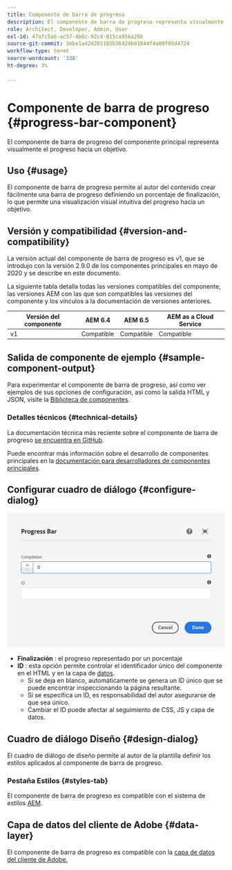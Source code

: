 ```yaml
---
title: Componente de barra de progreso
description: El componente de barra de progreso representa visualmente el progreso hacia un objetivo
role: Architect, Developer, Admin, User
exl-id: 47afc5a6-ac57-4b6c-92c4-015ca956a20b
source-git-commit: 3ebe1a42d265185b36424b01844f4a00f05d4724
workflow-type: tm+mt
source-wordcount: '338'
ht-degree: 3%

---
```


# Componente de barra de progreso {#progress-bar-component}

El componente de barra de progreso del componente principal representa visualmente el progreso hacia un objetivo.

## Uso {#usage}

El componente de barra de progreso permite al autor del contenido crear fácilmente una barra de progreso definiendo un porcentaje de finalización, lo que permite una visualización visual intuitiva del progreso hacia un objetivo.

## Versión y compatibilidad {#version-and-compatibility}

La versión actual del componente de barra de progreso es v1, que se introdujo con la versión 2.9.0 de los componentes principales en mayo de 2020 y se describe en este documento.

La siguiente tabla detalla todas las versiones compatibles del componente, las versiones AEM con las que son compatibles las versiones del componente y los vínculos a la documentación de versiones anteriores.

| Versión del componente | AEM 6.4 | AEM 6.5 | AEM as a Cloud Service |
|---|---|---|---|
| v1 | Compatible | Compatible | Compatible |

## Salida de componente de ejemplo {#sample-component-output}

Para experimentar el componente de barra de progreso, así como ver ejemplos de sus opciones de configuración, así como la salida HTML y JSON, visite la [Biblioteca de componentes](https://adobe.com/go/aem_cmp_library_progressbar).

### Detalles técnicos {#technical-details}

La documentación técnica más reciente sobre el componente de barra de progreso [se encuentra en GitHub](https://adobe.com/go/aem_cmp_tech_progress_v1).

Puede encontrar más información sobre el desarrollo de componentes principales en la [documentación para desarrolladores de componentes principales](/help/developing/overview.md).

## Configurar cuadro de diálogo {#configure-dialog}

![Cuadro de diálogo de edición del componente de barra de progreso](/help/assets/progress-bar-edit.png)

* **Finalización** : el progreso representado por un porcentaje
* **ID** : esta opción permite controlar el identificador único del componente en el HTML y en la capa de  [datos](/help/developing/data-layer/overview.md).
   * Si se deja en blanco, automáticamente se genera un ID único que se puede encontrar inspeccionando la página resultante.
   * Si se especifica un ID, es responsabilidad del autor asegurarse de que sea único.
   * Cambiar el ID puede afectar al seguimiento de CSS, JS y capa de datos.

## Cuadro de diálogo Diseño {#design-dialog}

El cuadro de diálogo de diseño permite al autor de la plantilla definir los estilos aplicados al componente de barra de progreso.

### Pestaña Estilos {#styles-tab}

El componente de barra de progreso es compatible con el sistema de estilos [AEM](/help/get-started/authoring.md#component-styling).

## Capa de datos del cliente de Adobe {#data-layer}

El componente de barra de progreso es compatible con la [capa de datos del cliente de Adobe.](/help/developing/data-layer/overview.md)
